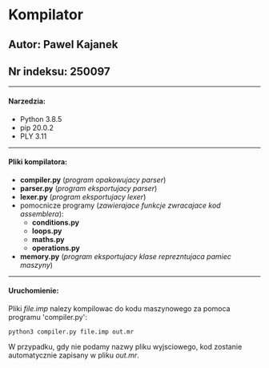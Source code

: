 # Kompilator
## Autor: Pawel Kajanek
## Nr indeksu: 250097

---

#### Narzedzia:
- Python 3.8.5
- pip 20.0.2
- PLY 3.11

---

#### Pliki kompilatora:
- **compiler.py** (_program opakowujacy parser_)
- **parser.py** (_program eksportujacy parser_)
- **lexer.py** (_program eksportujacy lexer_)
- pomocnicze programy (_zawierajace funkcje zwracajace kod assemblera_):
  - **conditions.py**
  - **loops.py**
  - **maths.py**
  - **operations.py**
- **memory.py** (_program eksportujacy klase reprezntujaca pamiec maszyny_)

---

#### Uruchomienie:
Pliki *file.imp* nalezy kompilowac do kodu maszynowego za pomoca programu 'compiler.py':

`python3 compiler.py file.imp out.mr`

W przypadku, gdy nie podamy nazwy pliku wyjsciowego, kod zostanie automatycznie zapisany w pliku *out.mr*.
